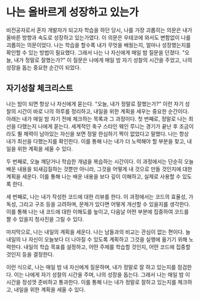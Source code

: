 # 나는 올바르게 성장하고 있는가

비전공자로서 혼자 개발자가 되고자 학습을 하던 당시, 나를 가장 괴롭히는 의문은 내가 올바른 방향과 속도로 성장하고 있는가였다. 
이 의문은 우테코에 와서도 변함없이 나를 괴롭히는 의문이었다. 나는 학습을 할수록 내가 무엇을 배웠는지, 얼마나 성장했는지를 확인할 수 있는 방법이 필요했다.
그래서 나는 나 자신에게 매일 밤 질문을 던졌다. "오늘, 내가 정말로 잘했는가?" 이 질문은 나에게 매일 밤 자기 성찰의 시간을 주었고, 나의 성장을 돕는 중요한 순간이 되었다.

## 자기성찰 체크리스트

나는 밤이 되면 항상 나 자신에게 묻는다. "오늘, 내가 정말로 잘했는가?" 이런 자기 성찰의 시간이 바로 나의 하루를 정리하고, 내일을 위한 계획을 세우는 중요한 순간이다. 아래는 내가 매일 밤 자기 전에 체크하는 목록과 그 과정이다.
첫 번째로, 정말로 나는 최선을 다했는지 나에게 묻는다. 세계적인 축구 스타인 웨인 루니는 경기가 끝난 후 조금이라도 뛸 체력이 남아있는 자신을 보면 정말 한심하기 짝이 없었다고 말했다.
나는 항상 내가 최선을 다했는지를 확인한다. 이를 통해 나는 내가 더 노력해야 할 부분을 찾고, 내일을 위한 계획을 세울 수 있다.

두 번째로, 오늘 깨닫거나 학습한 개념을 복습하는 시간이다. 이 과정에서는 단순히 오늘 배운 내용을 되새김질하는 것뿐만 아니라, 그것을 어떻게 내 것으로 만들 것인지에 대한 계획을 세운다.
이를 통해 나는 배운 내용을 보다 깊이 이해하고, 실제로 사용할 수 있도록 한다.

세 번째로, 나는 내가 작성한 코드에 대한 리뷰를 한다. 이 과정에서는 코드의 효율성, 가독성, 그리고 구조 등을 고려하며, 문제가 있다면 어떻게 개선할 수 있을지를 생각한다.
이를 통해 나는 내 코드에 대한 이해도를 높이고, 다음날 어떤 부분에 집중하여 코드를 짤 수 있을지 청사진을 그릴 수 있다.

마지막으로, 나는 내일의 계획을 세운다. 나는 남들과의 비교는 관심이 없는 편이다. 늘 내일의 나 자신이 오늘보다 더 나아질 수 있도록 계획하고 그것을 실행에 옮기기 위해 노력한다.
내일의 학습 목표를 설정하고, 어떤 주제를 학습할 것인지, 어떤 코드에 집중할 것인지 등을 결정한다.

이런 식으로, 나는 매일 밤 내 자신에게 질문하며, 내가 정말로 잘 하고 있는지를 점검한다. 이는 나에게 자기 성찰의 시간을 주며, 나의 성장을 돕는다.
그래서 나는 매일 밤 이 시간을 정성껏 준비하고 통과한다. 이를 통해 나는 내가 정말로 잘하고 있는지를 체크하고, 내일을 위한 계획을 세울 수 있다.
